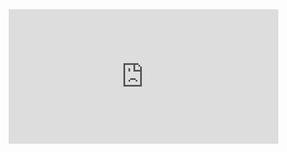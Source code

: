 <div style="position:relative;padding-bottom:48%; margin:10px">
    <iframe src="https://www.youtube.com/embed/2fbP12hEBjE?start=0" frameborder="0" allow="accelerometer; autoplay; encrypted-media; gyroscope; picture-in-picture" allowfullscreen 
    	style="position:absolute;width:100%;height:100%;"></iframe>
</div>
